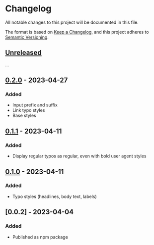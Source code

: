 # Changelog

All notable changes to this project will be documented in this file.

The format is based on [Keep a Changelog](https://keepachangelog.com/en/1.0.0/),
and this project adheres to [Semantic Versioning](https://semver.org/spec/v2.0.0.html).

## [Unreleased]

...

## [0.2.0] - 2023-04-27

### Added

- Input prefix and suffix
- Link typo styles
- Base styles

## [0.1.1] - 2023-04-11

### Added

- Display regular typos as regular, even with bold user agent styles

## [0.1.0] - 2023-04-11

### Added

- Typo styles (headlines, body text, labels)

## [0.0.2] - 2023-04-04

### Added

- Published as npm package

[Unreleased]: https://github.com/digitalservicebund/angie/compare/v0.2.0...HEAD
[0.2.0]: https://github.com/digitalservicebund/angie/compare/v0.1.1...v0.2.0
[0.1.1]: https://github.com/digitalservicebund/angie/compare/v0.1.0...v0.1.1
[0.1.0]: https://github.com/digitalservicebund/angie/compare/v0.0.2...v0.1.0
